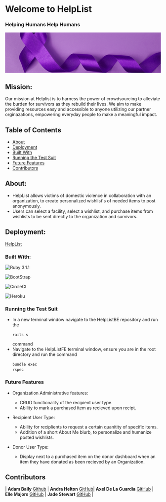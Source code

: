 # Welcome to HelpList 
### **Helping Humans Help Humans**
![DV Banner](app/assets/images/dv-banner.png)

## Mission:
Our mission at Helplist is to harness the power of crowdsourcing to alleviate the burden for survivors as they rebuild their lives. We aim to make providing resources easy and accessible to anyone utilizing our partner orginazations, empowering everyday people to make a meaningful impact. 
 
## Table of Contents
- [About](#about)
- [Deployment](#deployment)
- [Built With](#built-with)
- [Running the Test Suit](#running-the-test-suit)
- [Future Features](#future-features)
- [Contributors](#contributors)


## About:
- HelpList allows victims of domestic violence in collaboration with an organization, to create personalized wishlist's of needed items to post anonymously.
- Users can select a facility, select a wishlist, and purchase items from wishlists to be sent directly to the organization and survivors.

## Deployment:
[HelpList](https://helplist.herokuapp.com/)

### Built With:
![Ruby 3.1.1](https://img.shields.io/badge/Ruby_on_Rails-CC0000?style=for-the-badge&logo=ruby-on-rails&logoColor=white)

![BootStrap](	https://img.shields.io/badge/Bootstrap-563D7C?style=for-the-badge&logo=bootstrap&logoColor=white)

![CircleCI](https://img.shields.io/badge/circleci-343434?style=for-the-badge&logo=circleci&logoColor=white)

![Heroku](https://img.shields.io/badge/Heroku-430098?style=for-the-badge&logo=heroku&logoColor=white)


### Running the Test Suit
 - In a new terminal window navigate to the HelpListBE repository and run the <p><code>rails s</code></p> command
 - Navigate to the HelpListFE terminal window, ensure you are in the root directory and run the command <p><code>bundle exec rspec</code></p>

### Future Features

  - Organization Administrative features:
    - CRUD functionality of the recipient user type. 
    - Ability to mark a purchased item as recieved upon recipt.

  - Recipient User Type:
    - Ability for reciplients to request a certain quanitity of specific items.
    - Addition of a short About Me blurb, to personalize and humanize posted wishlists. 

  - Donor User Type:
    - Display next to a purchased item on the donor dashboard when an item they have donated as been recieved by an Organization.

 ## Contributors
| **Adam Baily** [Github](https://github.com/aj-bailey) | **Andra Helton** [GitHub](https://github.com/ALHelton)| **Axel De La Guardia** [GitHub](https://github.com/axeldelaguardia) | **Elle Majors** [GitHub](https://github.com/Elle-M) | **Jade Stewart** [GitHub](https://github.com/jadekstewart3) |




